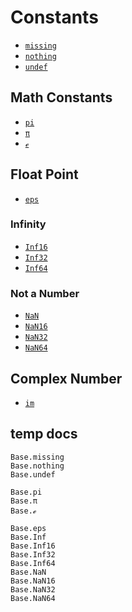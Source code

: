 # Constants

- [`missing`](@ref)
- [`nothing`](@ref)
- [`undef`](@ref)


## Math Constants
- [`pi`](@ref)
- [`π`](@ref)
- [`ℯ`](@ref)


## Float Point
- [`eps`](@ref)

### Infinity
- [`Inf16`](@ref)
- [`Inf32`](@ref)
- [`Inf64`](@ref)

### Not a Number
- [`NaN`](@ref)
- [`NaN16`](@ref)
- [`NaN32`](@ref)
- [`NaN64`](@ref)


## Complex Number
- [`im`](@ref)


## temp docs

```@docs
Base.missing
Base.nothing
Base.undef

Base.pi
Base.π
Base.ℯ

Base.eps
Base.Inf
Base.Inf16
Base.Inf32
Base.Inf64
Base.NaN
Base.NaN16
Base.NaN32
Base.NaN64
```
